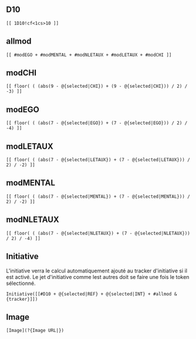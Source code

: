 ## D10
```
[[ 1D10!cf<1cs>10 ]]
```
## allmod
```
[[ #modEGO + #modMENTAL + #modNLETAUX + #modLETAUX + #modCHI ]]
```
## modCHI
```
[[ floor( ( (abs(9 - @{selected|CHI}) + (9 - @{selected|CHI})) / 2) / -3) ]]
```
## modEGO
```
[[ floor( ( (abs(7 - @{selected|EGO}) + (7 - @{selected|EGO})) / 2) / -4) ]]
```
## modLETAUX
```
[[ floor( ( (abs(7 - @{selected|LETAUX}) + (7 - @{selected|LETAUX})) / 2) / -2) ]]
```
## modMENTAL
```
[[ floor( ( (abs(7 - @{selected|MENTAL}) + (7 - @{selected|MENTAL})) / 2) / -2) ]]
```
## modNLETAUX
```
[[ floor( ( (abs(7 - @{selected|NLETAUX}) + (7 - @{selected|NLETAUX})) / 2) / -4) ]]
```

## Initiative
L'initiative verra le calcul automatiquement ajouté au tracker d'initiative si il est activé.
Le jet d'initiative comme lest autres doit se faire une fois le token sélectionné.
```
Initiative([[#D10 + @{selected|REF} + @{selected|INT} + #allmod &{tracker}]]) 
```

## Image
```
[Image](?{Image URL|})
```
